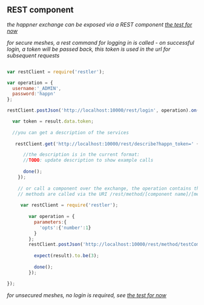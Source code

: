 ## REST component

*the happner exchange can be exposed via a REST component [the test for now](https://github.com/happner/happner/blob/master/test/e3b-rest-component-secure.js)*

*for secure meshes, a rest command for logging in is called - on successful login, a token will be passed back, this token is used in the url for subsequent requests*

```javascript

var restClient = require('restler');

var operation = {
  username:'_ADMIN',
  password:'happn'
};

restClient.postJson('http://localhost:10000/rest/login', operation).on('complete', function(result){

  var token = result.data.token;
  
  //you can get a description of the services
  
   restClient.get('http://localhost:10000/rest/describe?happn_token=' + token).on('complete', function(result){

      //the description is in the current format:
      //TODO: update description to show example calls
      
      done();
    });
    
    // or call a component over the exchange, the operation contains the parameters for the method
    // methods are called via the URI /rest/method/[component name]/[method name]
    
     var restClient = require('restler');
    
        var operation = {
          parameters:{
            'opts':{'number':1}
          }
        };
        restClient.postJson('http://localhost:10000/rest/method/testComponent/testMethod', operation).on('complete', function(result){
    
          expect(result).to.be(3);
 
          done();
        });

});

```

*for unsecured meshes, no login is required, see [the test for now](https://github.com/happner/happner/blob/master/test/e3a-rest-component.js)*

